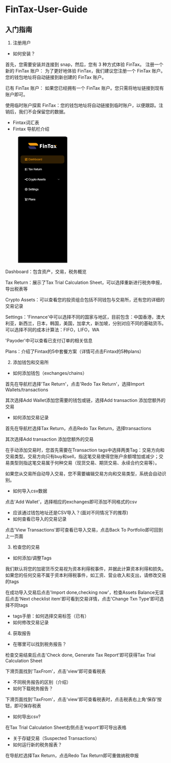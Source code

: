 # FinTax-User-Guide

## 入门指南

1. 注册用户

* 如何安装？

首先，您需要安装并连接到 snap，然后，您有 3 种方式体验 FinTax。 注册一个新的 FinTax 账户： 为了更好地体验 FinTax，我们建议您注册一个 FinTax 账户。您的钱包地址将自动链接到新创建的 FinTax 账户。&#x20;

已有 FinTax 账户： 如果您已经拥有一个 FinTax 账户。您只需将地址链接到现有账户即可。&#x20;

使用临时账户探索 FinTax：您的钱包地址将自动链接到临时账户，以便跟踪。注销后，我们不会保留您的数据。

* Fintax词汇表
* Fintax 导航栏介绍

<figure><img src=".gitbook/assets/导航栏 (1).png" alt="" width="154"><figcaption></figcaption></figure>

Dashboard：包含资产，交易，税务概览

Tax Return：展示了Tax Trial Calculation Sheet，可以选择重新进行税务申报，导出税表等

Crypto Assets：可以查看您的投资组合包括不同钱包与交易所，还有您的详细的交易记录

Settings：'Finnance'中可以选择不同的国家与地区，目前包含：中国香港，澳大利亚，新西兰，日本，韩国，美国，加拿大，新加坡，分别对应不同的基础货币。可以选择不同的成本计算法：FIFO，LIFO，WA

'Payoder'中可以查看已支付订单的相关信息

Plans：介绍了Fintax的5中套餐方案（详情可点击Fintax的5种plans）



2. 添加钱包和交易所

* 如何添加钱包（exchanges/chains）

首先在导航栏选择'Tax Return'，点击'Redo Tax Return'，选择Import Wallets/transactions

其次选择Add Wallet添加您需要的钱包或链，选择Add transaction 添加您额外的交易                                                                                                                                                                                                                                                                                                                                                                                                                                                                                                                                                                                                                                                                                                                                                                                                                                                                                                                                                                                                                                                                                                                                                                                                                                                                                                                                                                                                                                                                                                                                                                                                                                                                                                                                                                                                                                                                                                                                                                                                                                                                                                                                                                                                                                                                                                                                                                                                                                                                                                                                                                                                                                                                                                                                                                                                                                                                                                                                                                                                                                                                                                                                                                                                                                                                                                                                                                                                                                                                                                                                                                                                                                                                                                                                                                                                                                                                                                                                                                                                                                                                                                                                                                                                                                                                                                                                                                                                                                                                                                                                                                                                                                                                                               &#x20;

* 如何添加交易记录

首先在导航栏选择Tax Return，点击Redo Tax Return，选择transactions

其次选择Add transaction 添加您额外的交易

在手动添加交易时，您首先需要在Transaction tags中选择两类Tag：交易方向和交易类型。交易方向只有buy和sell，指这笔交易使得您账户余额增加或减少；交易类型则指这笔交易属于何种交易（现货交易、期货交易、永续合约交易等）。

如果您从交易所自动导入交易，您不需要编辑交易方向和交易类型，系统会自动识别。

* 如何导入csv数据

点击'Add Wallet'，选择相应的exchanges即可添加不同格式的csv

* 应该通过钱包地址还是CSV导入？(面对不同情况下的推荐)
* 如何查看已导入的交易记录

点击'View Transactions'即可查看已导入交易，点击Back To Portfolio即可回到上一页面



3. 检查您的交易

* 如何添加/调整Tags

我们默认将您的加密货币交易视为资本利得税事件，并据此计算资本利得和损失。如果您的任何交易不属于资本利得税事件，如工资、营业收入和支出，请修改交易的tags

在成功导入交易后点击'Import done,checking now'，检查Assets Balance无误后点击'Next checklist item'即可看到交易详情，点击'Change Txn Type'即可选择不同tags

* tags手册：如何选择交易标签（已有）
* 如何修改交易记录



4. 获取报告

* 在哪里可以找到税务报告？

检查交易结束后点击'Check done, Generate Tax Report'即可获得Tax Trial Calculation Sheet

下滑页面找到'TaxFrom'，点击'view'即可查看税表

* 不同税务报告的区别（介绍）
* 如何下载税务报告？

下滑页面找到'TaxFrom'，点击'view'即可查看税表时，点击税表右上角‘保存’按钮，即可保存税表

* 如何导出csv?

在Tax Trial Calculation Sheet右侧点击‘export’即可导出表格

* 关于存疑交易（Suspected Transactions）
* 如何运行新的税务报表？

在导航栏选择Tax Return，点击Redo Tax Return即可重做纳税申报





